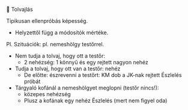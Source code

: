 🔵 Tolvajlás

Tipikusan ellenpróbás képesség.

- Helyzettől függ a módosítók mértéke.

Pl.
Szituációk: pl. nemeshölgy testőrrel.

- Nem tudja a tolvaj, hogy ott a testőr:
  - 2 nehézség: 1 könnyű és egy rejtett nagyon nehéz
- Tudja a tolvaj, hogy ott van a testőr: nehéz
  - De előtte: észrevenni a testőrt: KM dob a JK-nak rejtett Észlelés próbát
- Tárgyaló kofánál a nemeshölgyet meglopni (testőr nincs!):
  - közepes nehézség
  - Plusz a kofának egy nehéz Észlelés (mert nem figyel oda)